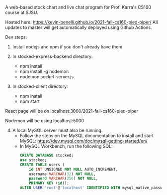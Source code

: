 A web-based stock chart and live chat program for Prof. Karra's CS160 course at SJSU. 

Hosted here: https://kevin-benelli.github.io/2021-fall-cs160-pied-piper/
All updates to master will get automatically deployed using Github Actions.

Dev steps:

1. Install nodejs and npm if you don't already have them

2. In stocked-express-backend directory:
    - npm install
    - npm install -g nodemon
    - nodemon socket-server.js 

3. In stocked-client directory:
    - npm install
    - npm start

React page will be on localhost:3000/2021-fall-cs160-pied-piper

Nodemon will be using localhost:5000

4. A local MySQL server must also be running.
    - Follow the steps on the MySQL documentation to install and start MySQL: https://dev.mysql.com/doc/mysql-getting-started/en/
    - In MySQL Workbench, run the following SQL:
        ```sql
        CREATE DATABASE stocked;
        use stocked;
        CREATE TABLE users (
            id INT UNSIGNED NOT NULL AUTO_INCREMENT,
            username VARCHAR(32) NOT NULL,
            password VARCHAR(256) NOT NULL,
            PRIMARY KEY (id));
        ALTER USER 'root'@'localhost' IDENTIFIED WITH mysql_native_password BY 'rootuser';
        ```

